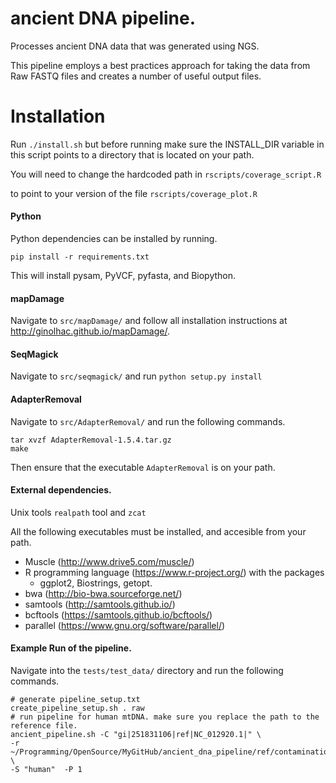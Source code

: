 ancient DNA pipeline.
====================

Processes ancient DNA data that was generated using NGS.

This pipeline employs a best practices approach for taking the data
from Raw FASTQ files and creates a number of useful output files.


Installation
============

Run ```./install.sh``` but before running make sure the INSTALL_DIR variable in this script points to a directory
that is located on your path.

You will need to change the hardcoded path in ```rscripts/coverage_script.R```

to point to your version of the file ```rscripts/coverage_plot.R```

#### Python

Python dependencies can be installed by running.

    pip install -r requirements.txt

This will install pysam, PyVCF, pyfasta, and Biopython.

#### mapDamage

Navigate to ```src/mapDamage/``` and follow all installation instructions at http://ginolhac.github.io/mapDamage/.

#### SeqMagick

Navigate to ```src/seqmagick/``` and run ```python setup.py install```

#### AdapterRemoval

Navigate to ```src/AdapterRemoval/``` and run the following commands.

    tar xvzf AdapterRemoval-1.5.4.tar.gz
    make

Then ensure that the executable ```AdapterRemoval``` is on your path. 
#### External dependencies.

Unix tools ```realpath``` tool and ```zcat```

All the following executables must be installed, and accesible from your path.

- Muscle (http://www.drive5.com/muscle/)
- R programming language (https://www.r-project.org/) with the packages
    - ggplot2, Biostrings, getopt.
- bwa (http://bio-bwa.sourceforge.net/)
- samtools (http://samtools.github.io/)
- bcftools (https://samtools.github.io/bcftools/)
- parallel (https://www.gnu.org/software/parallel/)

#### Example Run of the pipeline.

Navigate into the ```tests/test_data/``` directory and run the following commands.

    # generate pipeline_setup.txt 
    create_pipeline_setup.sh . raw
    # run pipeline for human mtDNA. make sure you replace the path to the reference file. 
    ancient_pipeline.sh -C "gi|251831106|ref|NC_012920.1|" \
    -r ~/Programming/OpenSource/MyGitHub/ancient_dna_pipeline/ref/contamination.fa  \ 
    -S "human"  -P 1
    







